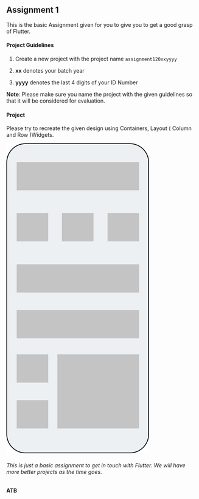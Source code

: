 ## Assignment 1

This is the basic Assignment given for you to give you to get a good grasp of Flutter.

#### Project Guidelines
1. Create a new project with the project name `assignment120xxyyyy`

2. **xx** denotes your batch year


3. **yyyy** denotes the last 4 digits of your ID Number

**Note**: Please make sure you name the project with the given guidelines so that it will be considered for evaluation.


#### Project
Please try to recreate the given design using Containers, Layout ( Column and Row )Widgets.

![1](Assignment.png)

###### This is just a basic assignment to get in touch with Flutter. We will have more better projects as the time goes.

**ATB**
